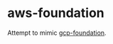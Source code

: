 # aws-foundation

Attempt to mimic [gcp-foundation](https://github.com/rajesh-nitc/gcp-foundation). 
